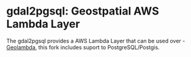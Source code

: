# gdal2pgsql: Geostpatial AWS Lambda Layer

The gdal2pgsql provides a AWS Lambda Layer that can be used over  - [Geolambda](https://github.com/khartes/geolambda), this fork includes suport to PostgreSQL/Postgis.

 